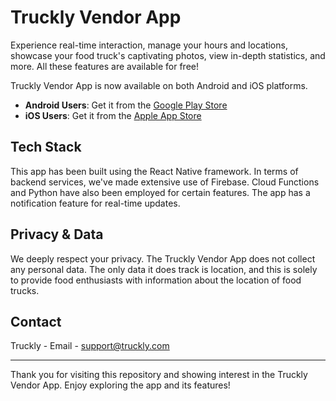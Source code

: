 # Truckly Vendor App

Experience real-time interaction, manage your hours and locations, showcase your food truck's captivating photos, view in-depth statistics, and more. All these features are available for free!

Truckly Vendor App is now available on both Android and iOS platforms. 

- **Android Users**: Get it from the [Google Play Store](https://play.google.com/store/apps/details?id=io.trucklyvendors)
- **iOS Users**: Get it from the [Apple App Store](https://apps.apple.com/us/app/truckly-vendor/id6444873700)

## Tech Stack

This app has been built using the React Native framework. In terms of backend services, we've made extensive use of Firebase. Cloud Functions and Python have also been employed for certain features. The app has a notification feature for real-time updates.

## Privacy & Data 

We deeply respect your privacy. The Truckly Vendor App does not collect any personal data. The only data it does track is location, and this is solely to provide food enthusiasts with information about the location of food trucks. 

## Contact

Truckly - Email - support@truckly.com

---

Thank you for visiting this repository and showing interest in the Truckly Vendor App. Enjoy exploring the app and its features!
